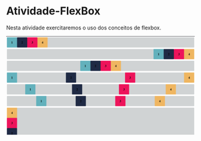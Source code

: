 # Atividade-FlexBox
Nesta atividade exercitaremos o uso dos conceitos de flexbox.

![alt text](image.png)
